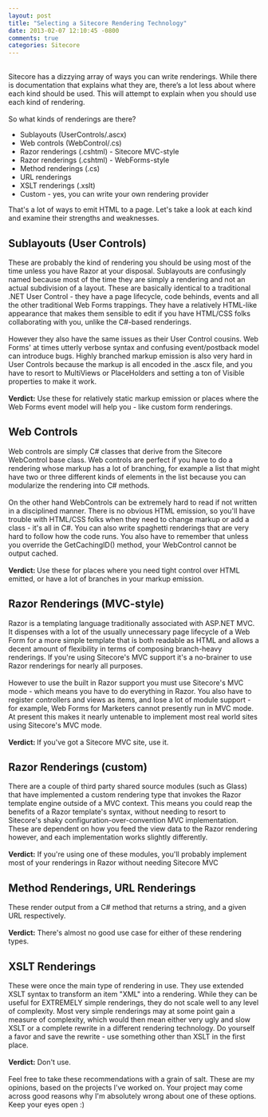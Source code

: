 ```yaml
---
layout: post
title: "Selecting a Sitecore Rendering Technology"
date: 2013-02-07 12:10:45 -0800
comments: true
categories: Sitecore
---
```

<br>
Sitecore has a dizzying array of ways you can write renderings. While there is documentation that explains what they are, there’s a lot less about where each kind should be used. This will attempt to explain when you should use each kind of rendering.<br><br>
So what kinds of renderings are there?<br><ul><li>Sublayouts (UserControls/.ascx)</li>
<li>Web controls (WebControl/.cs)</li>
<li>Razor renderings (.cshtml) - Sitecore MVC-style</li>
<li>Razor renderings (.cshtml) - WebForms-style</li>
<li>Method renderings (.cs)</li>
<li>URL renderings</li>
<li>XSLT renderings (.xslt)</li>
<li>Custom - yes, you can write your own rendering provider</li>
</ul>
That's a lot of ways to emit HTML to a page. Let's take a look at each kind and examine their strengths and weaknesses.<br><h2>
Sublayouts (User Controls)</h2>
These are probably the kind of rendering you should be using most of the time unless you have Razor at your disposal. Sublayouts are confusingly named because most of the time they are simply a rendering and not an actual subdivision of a layout. These are basically identical to a traditional .NET User Control - they have a page lifecycle, code behinds, events and all the other traditional Web Forms trappings. They have a relatively HTML-like appearance that makes them sensible to edit if you have HTML/CSS folks collaborating with you, unlike the C#-based renderings.<br><br>
However they also have the same issues as their User Control cousins. Web Forms' at times utterly verbose syntax and confusing event/postback model can introduce bugs. Highly branched markup emission is also very hard in User Controls because the markup is all encoded in the .ascx file, and you have to resort to MultiViews or PlaceHolders and setting a ton of Visible properties to make it work.<br><br><b>Verdict:</b> Use these for relatively static markup emission or places where the Web Forms event model will help you - like custom form renderings.<br><h2>
Web Controls</h2>
Web controls are simply C# classes that derive from the Sitecore WebControl base class. Web controls are perfect if you have to do a rendering whose markup has a lot of branching, for example a list that might have two or three different kinds of elements in the list because you can modularize the rendering into C# methods.<br><br>
On the other hand WebControls can be extremely hard to read if not written in a disciplined manner. There is no obvious HTML emission, so you'll have trouble with HTML/CSS folks when they need to change markup or add a class - it's all in C#. You can also write spaghetti renderings that are very hard to follow how the code runs. You also have to remember that unless you override the GetCachingID() method, your WebControl cannot be output cached.<br><br><b>Verdict: </b>Use these for places where you need tight control over HTML emitted, or have a lot of branches in your markup emission.<br><h2>
Razor Renderings (MVC-style)</h2>
Razor is a templating language traditionally associated with ASP.NET MVC. It dispenses with a lot of the usually unnecessary page lifecycle of a Web Form for a more simple template that is both readable as HTML and allows a decent amount of flexibility in terms of composing branch-heavy renderings. If you're using Sitecore's MVC support it's a no-brainer to use Razor renderings for nearly all purposes.<br><br>
However to use the built in Razor support you must use Sitecore's MVC mode - which means you have to do everything in Razor. You also have to register controllers and views as items, and lose a lot of module support - for example, Web Forms for Marketers cannot presently run in MVC mode. At present this makes it nearly untenable to implement most real world sites using Sitecore's MVC mode.<br><br><b>Verdict: </b>If you've got a Sitecore MVC site, use it.<br><h2>
Razor Renderings (custom)</h2>
There are a couple of third party shared source modules (such as Glass) that have implemented a custom rendering type that invokes the Razor template engine outside of a MVC context. This means you could reap the benefits of a Razor template's syntax, without needing to resort to Sitecore's shaky configuration-over-convention MVC implementation. These are dependent on how you feed the view data to the Razor rendering however, and each implementation works slightly differently.<br><br><b>Verdict:</b> If you're using one of these modules, you'll probably implement most of your renderings in Razor without needing Sitecore MVC<br><h2>
Method Renderings, URL Renderings</h2>
These render output from a C# method that returns a string, and a given URL respectively.<br><b><br></b>
<b>Verdict:</b> There's almost no good use case for either of these rendering types.<br><h2>
XSLT Renderings</h2>
These were once the main type of rendering in use. They use extended XSLT syntax to transform an item "XML" into a rendering. While they can be useful for EXTREMELY simple renderings, they do not scale well to any level of complexity. Most very simple renderings may at some point gain a measure of complexity, which would then mean either very ugly and slow XSLT or a complete rewrite in a different rendering technology. Do yourself a favor and save the rewrite - use something other than XSLT in the first place.<br><br><b>Verdict:</b> Don't use.<br><div>
<br>
Feel free to take these recommendations with a grain of salt. These are my opinions, based on the projects I've worked on. Your project may come across good reasons why I'm absolutely wrong about one of these options. Keep your eyes open :)</div>